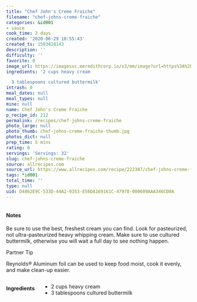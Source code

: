 ```yaml
---
title: "Chef John's Creme Fraiche"
filename: "chef-johns-creme-fraiche"
categories: &id001
- sauce
cook_time: 2 days
created: '2020-06-29 10:55:43'
created_ts: 1593428143
description: ''
difficulty: ''
favorite: 0
image_url: https://imagesvc.meredithcorp.io/v3/mm/image?url=https%3A%2F%2Fimages.media-allrecipes.com%2Fuserphotos%2F4226774.jpg&w=568&h=380&c=sc&poi=face&q=85
ingredients: '2 cups heavy cream

  3 tablespoons cultured buttermilk'
intrash: 0
meal_dates: null
meal_types: null
mine: null
name: Chef John's Creme Fraiche
p_recipe_id: 212
permalink: /recipes/chef-johns-creme-fraiche
photo_large: null
photo_thumb: chef-johns-creme-fraiche-thumb.jpg
photos_dict: null
prep_time: 5 mins
rating: 0
servings: 'Servings: 32'
slug: chef-johns-creme-fraiche
source: allrecipes.com
source_url: https://www.allrecipes.com/recipe/222387/chef-johns-creme-fraiche/
tags: *id001
total_time: ''
type: null
uid: D4862E9C-533D-44A2-9353-E56DA169161C-47978-000609AAA346CD0A
---
```

<div class="large-8 medium-7 columns" id="writeup">		<div id="notes"><h4>Notes</h4>
<div class="box box-notes"><p>Be sure to use the best, freshest cream you can find. Look for pasteurized, not ultra-pasteurized heavy whipping cream. Make sure to use cultured buttermilk, otherwise you will wait a full day to see nothing happen.</p>
<p>Partner Tip</p>
<p>Reynolds® Aluminum foil can be used to keep food moist, cook it evenly, and make clean-up easier.</p>
</div></div>	</div><!-- #writeup -->
</div><!-- #row-one -->
<div class="row" id="row-two">	<div class="medium-4 small-5 columns" id="ingredients"><h4>Ingredients</h4><div class="box box-ingredients content"><ul>
<li>2 cups heavy cream</li>
<li>3 tablespoons cultured buttermilk</li>
</ul>
</div>	</div>	<div class="medium-6 small-7 columns" id="directions">	</div>